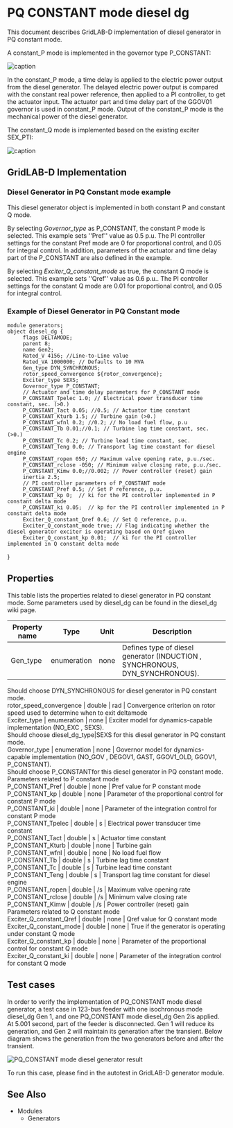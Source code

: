 # PQ CONSTANT mode diesel dg

This document describes GridLAB-D implementation of diesel generator in PQ constant mode.   
  
A constant_P mode is implemented in the governor type P_CONSTANT: 

![caption](../../images/700px-Diesel_dg_P_constant_with_actuator_and_time_delay.png)

In the constant_P mode, a time delay is applied to the electric power output from the diesel generator. The delayed electric power output is compared with the constant real power reference, then applied to a PI controller, to get the actuator input. The actuator part and time delay part of the GGOV01 governor is used in constant_P mode. Output of the constant_P mode is the mechanical power of the diesel generator.   
  
The constant_Q mode is implemented based on the existing exciter SEX_PTI: 

![caption](../../images//500px-Diesel_dg_Q_constant.png)

## GridLAB-D Implementation

### Diesel Generator in PQ Constant mode example

This diesel generator object is implemented in both constant P and constant Q mode.   
  
By selecting _Governor_type_ as P_CONSTANT, the constant P mode is selected. This example sets ''Pref'' value as 0.5 p.u. The PI controller settings for the constant Pref mode are 0 for proportional control, and 0.05 for integral control. In addition, parameters of the actuator and time delay part of the P_CONSTANT are also defined in the example.   
  
By selecting _Exciter_Q_constant_mode_ as true, the constant Q mode is selected. This example sets ''Qref'' value as 0.6 p.u.. The PI controller settings for the constant Q mode are 0.01 for proportional control, and 0.05 for integral control. 

### Example of Diesel Generator in PQ Constant mode
    
    
    module generators;
    object diesel_dg {
         flags DELTAMODE;
         parent 8;
         name Gen2;
         Rated_V 4156; //Line-to-Line value
         Rated_VA 1000000; // Defaults to 10 MVA
         Gen_type DYN_SYNCHRONOUS;
         rotor_speed_convergence ${rotor_convergence};
         Exciter_type SEXS;
         Governor_type P_CONSTANT;
         // Actuator and time delay parameters for P_CONSTANT mode
         P_CONSTANT_Tpelec 1.0; // Electrical power transducer time constant, sec. (>0.)
         P_CONSTANT_Tact 0.05; //0.5; // Actuator time constant
         P_CONSTANT_Kturb 1.5; // Turbine gain (>0.)
         P_CONSTANT_wfnl 0.2; //0.2; // No load fuel flow, p.u
         P_CONSTANT_Tb 0.01;//0.1; // Turbine lag time constant, sec. (>0.)
         P_CONSTANT_Tc 0.2; // Turbine lead time constant, sec.
         P_CONSTANT_Teng 0.0; // Transport lag time constant for diesel engine
         P_CONSTANT_ropen 050; // Maximum valve opening rate, p.u./sec.
         P_CONSTANT_rclose -050; // Minimum valve closing rate, p.u./sec.
         P_CONSTANT_Kimw 0.0;//0.002; // Power controller (reset) gain 
         inertia 2.5;
         // PI controller parameters of P_CONSTANT mode
         P_CONSTANT_Pref 0.5; // Set P reference, p.u. 
         P_CONSTANT_kp 0;  // ki for the PI controller implemented in P constant delta mode
         P_CONSTANT_ki 0.05;  // kp for the PI controller implemented in P constant delta mode
         Exciter_Q_constant_Qref 0.6; // Set Q reference, p.u. 
         Exciter_Q_constant_mode true; // Flag indicating whether the diesel generator exciter is operating based on Qref given
         Exciter_Q_constant_kp 0.01;  // ki for the PI controller implemented in Q constant delta mode
    

} 

## Properties

This table lists the properties related to diesel generator in PQ constant mode. Some parameters used by diesel_dg can be found in the diesel_dg wiki page. 

Property name | Type | Unit | Description   
---|---|---|---  
Gen_type | enumeration | none | Defines type of diesel generator (INDUCTION  , SYNCHRONOUS, DYN_SYNCHRONOUS).   
Should choose DYN_SYNCHRONOUS for diesel generator in PQ constant mode.   
rotor_speed_convergence | double | rad | Convergence criterion on rotor speed used to determine when to exit deltamode   
Exciter_type | enumeration | none | Exciter model for dynamics-capable implementation (NO_EXC , SEXS).   
Should choose diesel_dg_type|SEXS for this diesel generator in PQ constant mode.   
Governor_type | enumeration | none | Governor model for dynamics-capable implementation (NO_GOV , DEGOV1, GAST, GGOV1_OLD, GGOV1, P_CONSTANT).   
Should choose P_CONSTANTfor this diesel generator in PQ constant mode.   
Parameters related to P constant mode   
P_CONSTANT_Pref | double | none | Pref value for P constant mode   
P_CONSTANT_kp | double | none | Parameter of the proportional control for constant P mode   
P_CONSTANT_ki | double | none | Parameter of the integration control for constant P mode   
P_CONSTANT_Tpelec | double | s | Electrical power transducer time constant   
P_CONSTANT_Tact | double | s | Actuator time constant   
P_CONSTANT_Kturb | double | none | Turbine gain   
P_CONSTANT_wfnl | double | none | No load fuel flow   
P_CONSTANT_Tb | double | s | Turbine lag time constant   
P_CONSTANT_Tc | double | s | Turbine lead time constant   
P_CONSTANT_Teng | double | s | Transport lag time constant for diesel engine   
P_CONSTANT_ropen | double | /s | Maximum valve opening rate   
P_CONSTANT_rclose | double | /s | Minimum valve closing rate   
P_CONSTANT_Kimw | double | /s | Power controller (reset) gain   
Parameters related to Q constant mode   
Exciter_Q_constant_Qref | double | none | Qref value for Q constant mode   
Exciter_Q_constant_mode | double | none | True if the generator is operating under constant Q mode   
Exciter_Q_constant_kp | double | none | Parameter of the proportional control for constant Q mode   
Exciter_Q_constant_ki | double | none | Parameter of the integration control for constant Q mode   
  
## Test cases

In order to verify the implementation of PQ_CONSTANT mode diesel generator, a test case in 123-bus feeder with one isochronous mode diesel_dg Gen 1, and one PQ_CONSTANT mode diesel_dg Gen 2is applied. At 5.001 second, part of the feeder is disconnected. Gen 1 will reduce its generation, and Gen 2 will maintain its generation after the transient. Below diagram shows the generation from the two generators before and after the transient. 

![PQ_CONSTANT mode diesel generator result](../../images/700px-Diesel_dg_PQ_constant_simulation_result.png)

To run this case, please find in the autotest in GridLAB-D generator module. 

## See Also

  * Modules
    *  Generators
